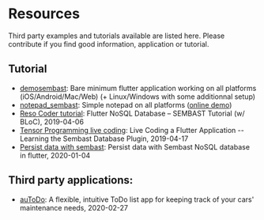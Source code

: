 # Resources

Third party examples and tutorials available are listed here. Please contribute
if you find good information, application or tutorial.

## Tutorial

* [demosembast](https://github.com/alextekartik/flutter_app_example/tree/master/demosembast): Bare minimum flutter application working on all platforms (iOS/Android/Mac/Web) (+ Linux/Windows with some additionnal setup)
* [notepad_sembast](https://github.com/alextekartik/flutter_app_example/tree/master/notepad_sembast): Simple notepad on all platforms
  ([online demo](https://alextekartik.github.io/flutter_app_example/notepad_sembast/))
* [Reso Coder tutorial](https://www.youtube.com/watch?v=LcaOULash7s): Flutter NoSQL Database – SEMBAST Tutorial (w/ BLoC), 2019-04-06
* [Tensor Programming live coding](https://www.youtube.com/watch?v=r3Ju2GSislE): Live Coding a Flutter Application -- Learning the Sembast Database Plugin, 2019-04-17
* [Persist data with sembast](https://medium.com/@hrishikesh.deshmukh445/persist-data-with-sembast-nosql-database-in-flutter-2b6c5110170f): Persist data with Sembast NoSQL database in flutter, 2020-01-04

## Third party applications:

* [auToDo](https://github.com/autodo-app/autodo): A flexible, intuitive ToDo list app for keeping track of your cars' maintenance needs, 2020-02-27